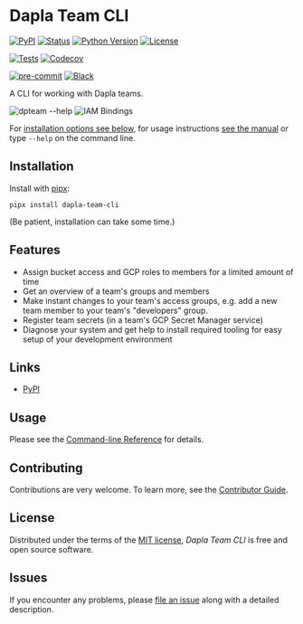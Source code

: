 # Dapla Team CLI

[![PyPI](https://img.shields.io/pypi/v/dapla-team-cli.svg)][pypi_]
[![Status](https://img.shields.io/pypi/status/dapla-team-cli.svg)][status]
[![Python Version](https://img.shields.io/pypi/pyversions/dapla-team-cli)][python version]
[![License](https://img.shields.io/pypi/l/dapla-team-cli)][license]

[![Tests](https://github.com/statisticsnorway/dapla-team-cli/workflows/Tests/badge.svg)][tests]
[![Codecov](https://codecov.io/gh/statisticsnorway/dapla-team-cli/branch/main/graph/badge.svg)][codecov]

[![pre-commit](https://img.shields.io/badge/pre--commit-enabled-brightgreen?logo=pre-commit&logoColor=white)][pre-commit]
[![Black](https://img.shields.io/badge/code%20style-black-000000.svg)][black]

[pypi_]: https://pypi.org/project/dapla-team-cli/
[status]: https://pypi.org/project/dapla-team-cli/
[python version]: https://pypi.org/project/dapla-team-cli
[tests]: https://github.com/statisticsnorway/dapla-team-cli/actions?workflow=Tests
[codecov]: https://app.codecov.io/gh/statisticsnorway/dapla-team-cli
[pre-commit]: https://github.com/pre-commit/pre-commit
[black]: https://github.com/psf/black

A CLI for working with Dapla teams.

![dpteam --help](docs/dapla-team-cli-help.png)
![IAM Bindings](docs/iam-bindings.gif)

For [installation options see below](#installation), for usage instructions
[see the manual](https://statisticsnorway.github.io/dapla-team-cli/) or type `--help` on the command line.

<!-- this anchor is linked to, so avoid renaming it -->

## Installation

Install with [pipx]:

```console
pipx install dapla-team-cli
```

(Be patient, installation can take some time.)

## Features

- Assign bucket access and GCP roles to members for a limited amount of time
- Get an overview of a team's groups and members
- Make instant changes to your team's access groups, e.g. add a new team member to your team's "developers" group.
- Register team secrets (in a team's GCP Secret Manager service)
- Diagnose your system and get help to install required tooling for easy setup of your development environment

## Links

- [PyPI]

## Usage

Please see the [Command-line Reference] for details.

## Contributing

Contributions are very welcome.
To learn more, see the [Contributor Guide].

## License

Distributed under the terms of the [MIT license][license],
_Dapla Team CLI_ is free and open source software.

## Issues

If you encounter any problems, please [file an issue] along with a detailed description.

[pypi]: https://pypi.org/project/dapla-team-cli/
[file an issue]: https://github.com/statisticsnorway/dapla-team-cli/issues
[pipx]: https://pypa.github.io/pipx

<!-- github-only -->

[license]: https://github.com/statisticsnorway/dapla-team-cli/blob/main/LICENSE
[contributor guide]: https://github.com/statisticsnorway/dapla-team-cli/blob/main/CONTRIBUTING.md
[command-line reference]: https://statisticsnorway.github.io/dapla-team-cli/command_reference.md
